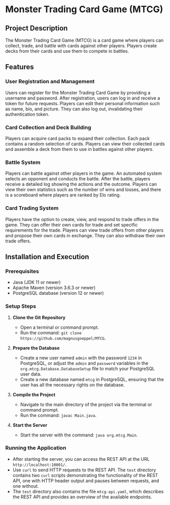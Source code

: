 # Monster Trading Card Game (MTCG)

## Project Description
The Monster Trading Card Game (MTCG) is a card game where players can collect, trade, and battle with cards against other players. Players create decks from their cards and use them to compete in battles.

## Features

### User Registration and Management
Users can register for the Monster Trading Card Game by providing a username and password. After registration, users can log in and receive a token for future requests. Players can edit their personal information such as name, bio, and picture. They can also log out, invalidating their authentication token.

### Card Collection and Deck Building
Players can acquire card packs to expand their collection. Each pack contains a random selection of cards. Players can view their collected cards and assemble a deck from them to use in battles against other players.

### Battle System
Players can battle against other players in the game. An automated system selects an opponent and conducts the battle. After the battle, players receive a detailed log showing the actions and the outcome. Players can view their own statistics such as the number of wins and losses, and there is a scoreboard where players are ranked by Elo rating.

### Card Trading System
Players have the option to create, view, and respond to trade offers in the game. They can offer their own cards for trade and set specific requirements for the trade. Players can view trade offers from other players and propose their own cards in exchange. They can also withdraw their own trade offers.

## Installation and Execution

### Prerequisites
- Java (JDK 11 or newer)
- Apache Maven (version 3.6.3 or newer)
- PostgreSQL database (version 12 or newer)

### Setup Steps

1. **Clone the Git Repository**
    - Open a terminal or command prompt.
    - Run the command: `git clone https://github.com/magnusgoeppel/MTCG`.

2. **Prepare the Database**
    - Create a new user named `admin` with the password `1234` in PostgreSQL, or adjust the `admin` and `password` variables in the `org.mtcg.Database.DatabaseSetup` file to match your PostgreSQL user data.
    - Create a new database named `mtcg` in PostgreSQL, ensuring that the user has all the necessary rights on the database.

3. **Compile the Project**
    - Navigate to the main directory of the project via the terminal or command prompt.
    - Run the command: `javac Main.java`.

4. **Start the Server**
    - Start the server with the command: `java org.mtcg.Main`.

### Running the Application
- After starting the server, you can access the REST API at the URL `http://localhost:10001/`.
- Use `curl` to send HTTP requests to the REST API. The `test` directory contains two `curl` scripts demonstrating the functionality of the REST API, one with HTTP header output and pauses between requests, and one without.
- The `test` directory also contains the file `mtcg-api.yaml`, which describes the REST API and provides an overview of the available endpoints.
